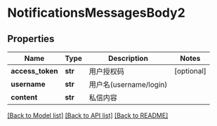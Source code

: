 # NotificationsMessagesBody2

## Properties
Name | Type | Description | Notes
------------ | ------------- | ------------- | -------------
**access_token** | **str** | 用户授权码 | [optional] 
**username** | **str** | 用户名(username/login) | 
**content** | **str** | 私信内容 | 

[[Back to Model list]](../README.md#documentation-for-models) [[Back to API list]](../README.md#documentation-for-api-endpoints) [[Back to README]](../README.md)

